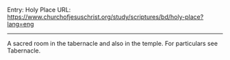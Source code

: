 Entry: Holy Place
URL: https://www.churchofjesuschrist.org/study/scriptures/bd/holy-place?lang=eng

---

A sacred room in the tabernacle and also in the temple. For particulars see Tabernacle.
